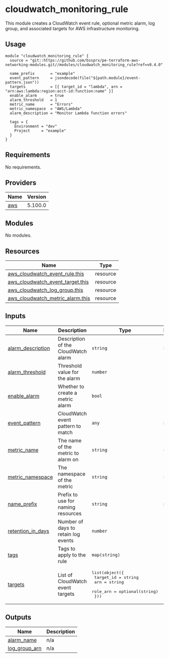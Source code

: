 # cloudwatch_monitoring_rule

This module creates a CloudWatch event rule, optional metric alarm, log group, and associated targets for AWS infrastructure monitoring.

## Usage

```hcl
module "cloudwatch_monitoring_rule" {
  source = "git::https://github.com/bssprx/pe-terraform-aws-networking-modules.git//modules/cloudwatch_monitoring_rule?ref=v0.4.0"

  name_prefix       = "example"
  event_pattern     = jsondecode(file("${path.module}/event-pattern.json"))
  targets           = [{ target_id = "lambda", arn = "arn:aws:lambda:region:acct-id:function:name" }]
  enable_alarm      = true
  alarm_threshold   = 1
  metric_name       = "Errors"
  metric_namespace  = "AWS/Lambda"
  alarm_description = "Monitor Lambda function errors"

  tags = {
    Environment = "dev"
    Project     = "example"
  }
}
```

<!-- BEGIN_TF_DOCS -->
## Requirements

No requirements.

## Providers

| Name | Version |
|------|---------|
| <a name="provider_aws"></a> [aws](#provider\_aws) | 5.100.0 |

## Modules

No modules.

## Resources

| Name | Type |
|------|------|
| [aws_cloudwatch_event_rule.this](https://registry.terraform.io/providers/hashicorp/aws/latest/docs/resources/cloudwatch_event_rule) | resource |
| [aws_cloudwatch_event_target.this](https://registry.terraform.io/providers/hashicorp/aws/latest/docs/resources/cloudwatch_event_target) | resource |
| [aws_cloudwatch_log_group.this](https://registry.terraform.io/providers/hashicorp/aws/latest/docs/resources/cloudwatch_log_group) | resource |
| [aws_cloudwatch_metric_alarm.this](https://registry.terraform.io/providers/hashicorp/aws/latest/docs/resources/cloudwatch_metric_alarm) | resource |

## Inputs

| Name | Description | Type | Default | Required |
|------|-------------|------|---------|:--------:|
| <a name="input_alarm_description"></a> [alarm\_description](#input\_alarm\_description) | Description of the CloudWatch alarm | `string` | `null` | no |
| <a name="input_alarm_threshold"></a> [alarm\_threshold](#input\_alarm\_threshold) | Threshold value for the alarm | `number` | `1` | no |
| <a name="input_enable_alarm"></a> [enable\_alarm](#input\_enable\_alarm) | Whether to create a metric alarm | `bool` | `false` | no |
| <a name="input_event_pattern"></a> [event\_pattern](#input\_event\_pattern) | CloudWatch event pattern to match | `any` | n/a | yes |
| <a name="input_metric_name"></a> [metric\_name](#input\_metric\_name) | The name of the metric to alarm on | `string` | `null` | no |
| <a name="input_metric_namespace"></a> [metric\_namespace](#input\_metric\_namespace) | The namespace of the metric | `string` | `null` | no |
| <a name="input_name_prefix"></a> [name\_prefix](#input\_name\_prefix) | Prefix to use for naming resources | `string` | n/a | yes |
| <a name="input_retention_in_days"></a> [retention\_in\_days](#input\_retention\_in\_days) | Number of days to retain log events | `number` | `14` | no |
| <a name="input_tags"></a> [tags](#input\_tags) | Tags to apply to the rule | `map(string)` | `{}` | no |
| <a name="input_targets"></a> [targets](#input\_targets) | List of CloudWatch event targets | <pre>list(object({<br>    target_id = string<br>    arn       = string<br>    role_arn  = optional(string)<br>  }))</pre> | `[]` | no |

## Outputs

| Name | Description |
|------|-------------|
| <a name="output_alarm_name"></a> [alarm\_name](#output\_alarm\_name) | n/a |
| <a name="output_log_group_arn"></a> [log\_group\_arn](#output\_log\_group\_arn) | n/a |
<!-- END_TF_DOCS -->